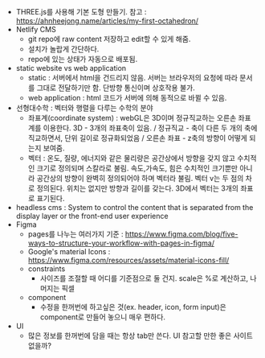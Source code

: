 - THREE.js를 사용해 기본 도형 만들기. 참고 : https://ahnheejong.name/articles/my-first-octahedron/
- Netlify CMS
  - git repo에 raw content 저장하고 edit할 수 있게 해줌.
  - 설치가 놀랍게 간단하다.
  - repo에 있는 상태가 자동으로 배포됨.
- static website vs web application
  - static : 서버에서 html을 건드리지 않음. 서버는 브라우저의 요청에 따라 문서를 그대로 전달하기만 함. 단방향 통신이며 상호작용 불가.
  - web application : html 코드가 서버에 의해 동적으로 바뀔 수 있음.
- 선형대수학 : 벡터와 행렬을 다루는 수학의 분야
  - 좌표계(coordinate system) : webGL은 3D이며 정규직교하는 오른손 좌표계를 이용한다. 3D - 3개의 좌표축이 있음. / 정규직교 - 축이 다른 두 개의 축에 직교하면서, 단위 길이로 정규화되었음 / 오른손 좌표 - z축의 방향이 어떻게 되는지 보여줌.
  - 벡터 : 온도, 질량, 에너지와 같은 물리량은 공간상에서 방향을 갖지 않고 수치적인 크기로 정의되며 스칼라로 불림. 속도,가속도, 힘은 수치적인 크기뿐만 아니라 공간상의 방향이 완벽히 정의되어야 하며 벡터라 불림. 벡터 v는 두 점의 차로 정의된다. 위치는 없지만 방향과 길이를 갖는다. 3D에서 벡터는 3개의 좌표로 표기된다.
- headless cms : System to control the content that is separated from the display layer or the front-end user experience
- Figma
  - pages를 나누는 여러가지 기준 : <https://www.figma.com/blog/five-ways-to-structure-your-workflow-with-pages-in-figma/>
  - Google's material Icons : <https://www.figma.com/resources/assets/material-icons-fill/>
  - constraints
    - 사이즈를 조절할 때 어디를 기준점으로 둘 건지. scale은 %로 계산하고, 나머지는 픽셀
  - component
    - 수정을 한꺼번에 하고싶은 것(ex. header, icon, form input)은 component로 만들어 놓으니 매우 편하다.
- UI
  - 많은 정보를 한꺼번에 담을 때는 항상 tab만 쓴다. UI 참고할 만한 좋은 사이트 없을까?
